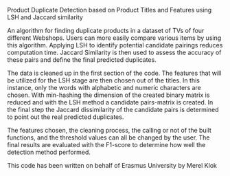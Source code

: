 ﻿Product Duplicate Detection based on Product Titles and Features using LSH and Jaccard similarity

An algorithm for finding duplicate products in a dataset of TVs of four different Webshops. Users can more easily compare various items by using this algorithm. Applying LSH to identify potential candidate pairings reduces computation time. Jaccard Similarity is then used to assess the accuracy of these pairs and define the final predicted duplicates.

The data is cleaned up in the first section of the code. The features that will be utilized for the LSH stage are then chosen out of the titles. In this instance, only the words with alphabetic and numeric characters are chosen. With min-hashing the dimension of the created binary matrix is reduced and with the LSH method a candidate pairs-matrix is created. In the final step the Jaccard dissimilarity of the candidate pairs is determined to point out the real predicted duplicates. 

The features chosen, the cleaning process, the calling or not of the built functions, and the threshold values can all be changed by the user. The final results are evaluated with the F1-score to determine how well the detection method performed.

This code has been written on behalf of Erasmus University by Merel Klok 
